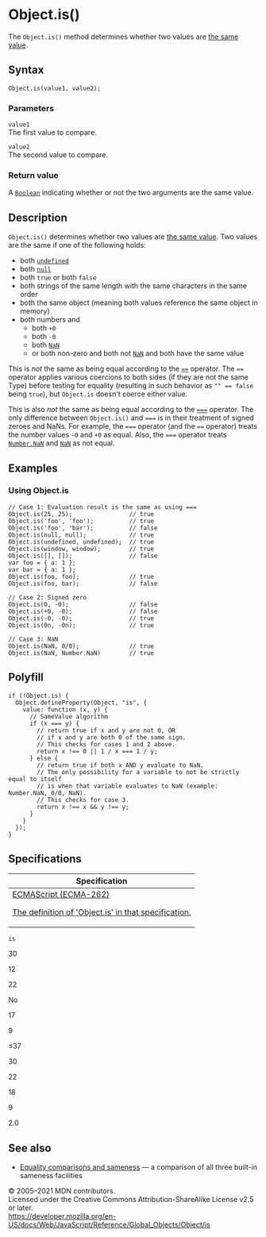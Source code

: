 # Object.is()

The `Object.is()` method determines whether two values are [the same value](https://developer.mozilla.org/en-US/docs/Web/JavaScript/Equality_comparisons_and_sameness).

## Syntax

    Object.is(value1, value2);

### Parameters

`value1`  
The first value to compare.

`value2`  
The second value to compare.

### Return value

A [`Boolean`](../boolean) indicating whether or not the two arguments are the same value.

## Description

`Object.is()` determines whether two values are [the same value](https://developer.mozilla.org/en-US/docs/Web/JavaScript/Equality_comparisons_and_sameness). Two values are the same if one of the following holds:

-   both [`undefined`](../undefined)
-   both [`null`](../null)
-   both `true` or both `false`
-   both strings of the same length with the same characters in the same order
-   both the same object (meaning both values reference the same object in memory)
-   both numbers and
    -   both `+0`
    -   both `-0`
    -   both [`NaN`](../nan)
    -   or both non-zero and both not [`NaN`](../nan) and both have the same value

This is _not_ the same as being equal according to the [`==`](https://developer.mozilla.org/en-US/docs/Web/JavaScript/Reference/Operators#equality) operator. The `==` operator applies various coercions to both sides (if they are not the same Type) before testing for equality (resulting in such behavior as `"" == false` being `true`), but `Object.is` doesn't coerce either value.

This is also _not_ the same as being equal according to the [`===`](https://developer.mozilla.org/en-US/docs/Web/JavaScript/Reference/Operators#identity) operator. The only difference between `Object.is()` and `===` is in their treatment of signed zeroes and NaNs. For example, the `===` operator (and the `==` operator) treats the number values `-0` and `+0` as equal. Also, the `===` operator treats [`Number.NaN`](../number/nan) and [`NaN`](../nan) as not equal.

## Examples

### Using Object.is

    // Case 1: Evaluation result is the same as using ===
    Object.is(25, 25);                // true
    Object.is('foo', 'foo');          // true
    Object.is('foo', 'bar');          // false
    Object.is(null, null);            // true
    Object.is(undefined, undefined);  // true
    Object.is(window, window);        // true
    Object.is([], []);                // false
    var foo = { a: 1 };
    var bar = { a: 1 };
    Object.is(foo, foo);              // true
    Object.is(foo, bar);              // false

    // Case 2: Signed zero
    Object.is(0, -0);                 // false
    Object.is(+0, -0);                // false
    Object.is(-0, -0);                // true
    Object.is(0n, -0n);               // true

    // Case 3: NaN
    Object.is(NaN, 0/0);              // true
    Object.is(NaN, Number.NaN)        // true

## Polyfill

    if (!Object.is) {
      Object.defineProperty(Object, "is", {
        value: function (x, y) {
          // SameValue algorithm
          if (x === y) {
            // return true if x and y are not 0, OR
            // if x and y are both 0 of the same sign.
            // This checks for cases 1 and 2 above.
            return x !== 0 || 1 / x === 1 / y;
          } else {
            // return true if both x AND y evaluate to NaN.
            // The only possibility for a variable to not be strictly equal to itself
            // is when that variable evaluates to NaN (example: Number.NaN, 0/0, NaN).
            // This checks for case 3.
            return x !== x && y !== y;
          }
        }
      });
    }

## Specifications

<table>
<thead>
<tr class="header">
<th>Specification</th>
</tr>
</thead>
<tbody>
<tr class="odd">
<td>
<a href="https://tc39.es/ecma262/#sec-object.is">ECMAScript (ECMA-262) 
<br/>

<span class="small">The definition of 'Object.is' in that specification.</span>
</a>
</td>
</tr>
</tbody>
</table>

`is`

30

12

22

No

17

9

≤37

30

22

18

9

2.0

## See also

-   [Equality comparisons and sameness](https://developer.mozilla.org/en-US/docs/Web/JavaScript/Equality_comparisons_and_sameness) — a comparison of all three built-in sameness facilities

© 2005–2021 MDN contributors.  
Licensed under the Creative Commons Attribution-ShareAlike License v2.5 or later.  
<a href="https://developer.mozilla.org/en-US/docs/Web/JavaScript/Reference/Global_Objects/Object/is" class="_attribution-link">https://developer.mozilla.org/en-US/docs/Web/JavaScript/Reference/Global_Objects/Object/is</a>
